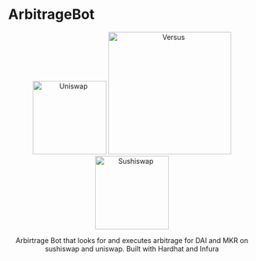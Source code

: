 # ArbitrageBot
<p align="center">
    <img alt="Uniswap" title="Uniswap" src="https://media.giphy.com/media/298D8yYtztAqzTLWhQ/giphy.gif" width="150">
    <img alt="Versus" title="Versus" src="../assets/versus" width="250">
    <img alt="Sushiswap" title="Sushiswap" src="../assets/sushiswap.jpeg" width="150">
</p>
<p align="center">
  Arbirtrage Bot that looks for and executes arbitrage for DAI and MKR on sushiswap and uniswap. Built with Hardhat and Infura
</p>
